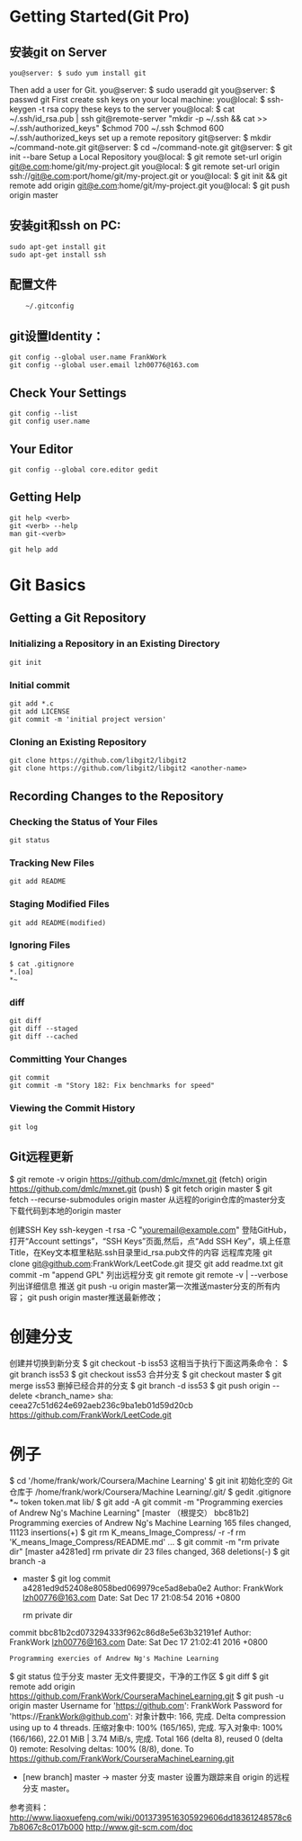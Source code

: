 # Getting Started(Git Pro)
## 安装git on Server
	you@server: $ sudo yum install git
Then add a user for Git.
	you@server: $ sudo useradd git
	you@server: $ passwd git
First create ssh keys on your local machine:
	you@local: $ ssh-keygen -t rsa
copy these keys to the server
	you@local: $ cat ~/.ssh/id_rsa.pub | ssh git@remote-server "mkdir -p ~/.ssh && cat >>  ~/.ssh/authorized_keys"
	           $chmod 700 ~/.ssh
	           $chmod 600 ~/.ssh/authorized_keys
set up a remote repository
	git@server: $ mkdir ~/command-note.git
	git@server: $ cd ~/command-note.git
	git@server: $ git init --bare
Setup a Local Repository
	you@local: $ git remote set-url origin git@e.com:home/git/my-project.git
	you@local: $ git remote set-url origin ssh://git@e.com:port/home/git/my-project.git
	or
	you@local: $ git init && git remote add origin git@e.com:home/git/my-project.git
	you@local: $ git push origin master
	
## 安装git和ssh on PC:
	sudo apt-get install git
	sudo apt-get install ssh
## 配置文件
```bash
	~/.gitconfig
```

## git设置Identity：
	git config --global user.name FrankWork
	git config --global user.email lzh00776@163.com

## Check Your Settings
	git config --list
	git config user.name

## Your Editor
	git config --global core.editor gedit

## Getting Help
	git help <verb>
	git <verb> --help
	man git-<verb>
	
	git help add
	
# Git Basics

## Getting a Git Repository

### Initializing a Repository in an Existing Directory
	git init

### Initial commit
	git add *.c
	git add LICENSE
	git commit -m 'initial project version'

### Cloning an Existing Repository
	git clone https://github.com/libgit2/libgit2
	git clone https://github.com/libgit2/libgit2 <another-name>

## Recording Changes to the Repository

### Checking the Status of Your Files
	git status

### Tracking New Files
	git add README
### Staging Modified Files
	git add README(modified)
### Ignoring Files
	$ cat .gitignore
	*.[oa]
	*~
### diff
	git diff
	git diff --staged
	git diff --cached
### Committing Your Changes
	git commit
	git commit -m "Story 182: Fix benchmarks for speed"
### Viewing the Commit History
	git log
		
## Git远程更新
$ git remote -v
origin	https://github.com/dmlc/mxnet.git (fetch)
origin	https://github.com/dmlc/mxnet.git (push)
$ git fetch origin master
$ git fetch --recurse-submodules origin master
从远程的origin仓库的master分支下载代码到本地的origin master


创建SSH Key
	ssh-keygen -t rsa -C "youremail@example.com"
	登陆GitHub，打开“Account settings”，“SSH Keys”页面,然后，点“Add SSH Key”，填上任意Title，在Key文本框里粘贴.ssh目录里id_rsa.pub文件的内容
远程库克隆
	git clone git@github.com:FrankWork/LeetCode.git
提交
	git add readme.txt
	git commit -m "append GPL"
列出远程分支
	git remote
	git remote -v | --verbose 列出详细信息
推送
	git push -u origin master第一次推送master分支的所有内容；
	git push origin master推送最新修改；

# 创建分支
创建并切换到新分支
$ git checkout -b iss53
这相当于执行下面这两条命令：
$ git branch iss53
$ git checkout iss53
合并分支
$ git checkout master
$ git merge iss53
删掉已经合并的分支
$ git branch -d iss53
$ git push origin --delete <branch_name>
sha: ceea27c51d624e692aeb236c9ba1eb01d59d20cb
https://github.com/FrankWork/LeetCode.git


# 例子 
$ cd '/home/frank/work/Coursera/Machine Learning'
$ git init
初始化空的 Git 仓库于 /home/frank/work/Coursera/Machine Learning/.git/
$ gedit .gitignore
*~
token
token.mat
lib/
$ git add -A
 git commit -m "Programming exercies of Andrew Ng's Machine Learning"
[master （根提交） bbc81b2] Programming exercies of Andrew Ng's Machine Learning
 165 files changed, 11123 insertions(+)
$ git rm K_means_Image_Compress/ -r -f
rm 'K_means_Image_Compress/README.md'
...
$ git commit -m "rm private dir"
[master a4281ed] rm private dir
 23 files changed, 368 deletions(-)
$ git branch -a
* master
$ git log
commit a4281ed9d52408e8058bed069979ce5ad8eba0e2
Author: FrankWork <lzh00776@163.com>
Date:   Sat Dec 17 21:08:54 2016 +0800

    rm private dir

commit bbc81b2cd073294333f962c86d8e5e63b32191ef
Author: FrankWork <lzh00776@163.com>
Date:   Sat Dec 17 21:02:41 2016 +0800

    Programming exercies of Andrew Ng's Machine Learning
$ git status
位于分支 master
无文件要提交，干净的工作区
$ git diff
$ git remote add origin https://github.com/FrankWork/CourseraMachineLearning.git
$ git push -u origin master
Username for 'https://github.com': FrankWork
Password for 'https://FrankWork@github.com': 
对象计数中: 166, 完成.
Delta compression using up to 4 threads.
压缩对象中: 100% (165/165), 完成.
写入对象中: 100% (166/166), 22.01 MiB | 3.74 MiB/s, 完成.
Total 166 (delta 8), reused 0 (delta 0)
remote: Resolving deltas: 100% (8/8), done.
To https://github.com/FrankWork/CourseraMachineLearning.git
 * [new branch]      master -> master
分支 master 设置为跟踪来自 origin 的远程分支 master。

参考资料：
	http://www.liaoxuefeng.com/wiki/0013739516305929606dd18361248578c67b8067c8c017b000
	http://www.git-scm.com/doc
